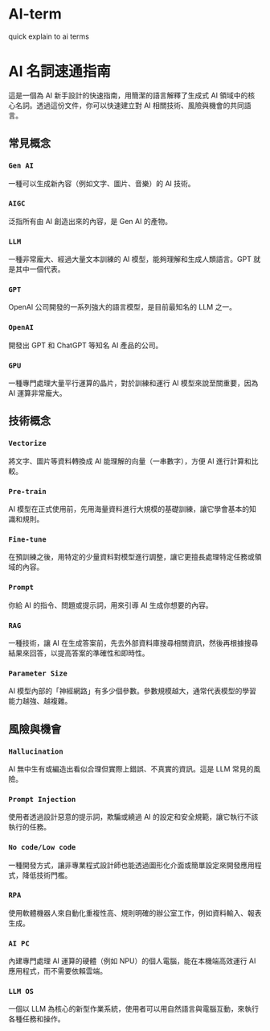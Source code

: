 # AI-term
quick explain to ai terms
# AI 名詞速通指南

這是一個為 AI 新手設計的快速指南，用簡潔的語言解釋了生成式 AI 領域中的核心名詞。透過這份文件，你可以快速建立對 AI 相關技術、風險與機會的共同語言。

## 常見概念

### `Gen AI`
一種可以生成新內容（例如文字、圖片、音樂）的 AI 技術。

### `AIGC`
泛指所有由 AI 創造出來的內容，是 Gen AI 的產物。

### `LLM`
一種非常龐大、經過大量文本訓練的 AI 模型，能夠理解和生成人類語言。GPT 就是其中一個代表。

### `GPT`
OpenAI 公司開發的一系列強大的語言模型，是目前最知名的 LLM 之一。

### `OpenAI`
開發出 GPT 和 ChatGPT 等知名 AI 產品的公司。

### `GPU`
一種專門處理大量平行運算的晶片，對於訓練和運行 AI 模型來說至關重要，因為 AI 運算非常龐大。

## 技術概念

### `Vectorize`
將文字、圖片等資料轉換成 AI 能理解的向量（一串數字），方便 AI 進行計算和比較。

### `Pre-train`
AI 模型在正式使用前，先用海量資料進行大規模的基礎訓練，讓它學會基本的知識和規則。

### `Fine-tune`
在預訓練之後，用特定的少量資料對模型進行調整，讓它更擅長處理特定任務或領域的內容。

### `Prompt`
你給 AI 的指令、問題或提示詞，用來引導 AI 生成你想要的內容。

### `RAG`
一種技術，讓 AI 在生成答案前，先去外部資料庫搜尋相關資訊，然後再根據搜尋結果來回答，以提高答案的準確性和即時性。

### `Parameter Size`
AI 模型內部的「神經網路」有多少個參數。參數規模越大，通常代表模型的學習能力越強、越複雜。

## 風險與機會

### `Hallucination`
AI 無中生有或編造出看似合理但實際上錯誤、不真實的資訊。這是 LLM 常見的風險。

### `Prompt Injection`
使用者透過設計惡意的提示詞，欺騙或繞過 AI 的設定和安全規範，讓它執行不該執行的任務。

### `No code/Low code`
一種開發方式，讓非專業程式設計師也能透過圖形化介面或簡單設定來開發應用程式，降低技術門檻。

### `RPA`
使用軟體機器人來自動化重複性高、規則明確的辦公室工作，例如資料輸入、報表生成。

### `AI PC`
內建專門處理 AI 運算的硬體（例如 NPU）的個人電腦，能在本機端高效運行 AI 應用程式，而不需要依賴雲端。

### `LLM OS`
一個以 LLM 為核心的新型作業系統，使用者可以用自然語言與電腦互動，來執行各種任務和操作。
